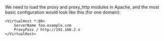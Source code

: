 
We need to load the proxy and proxy_http modules in Apache, and the most basic configuration would look like this (for one domain):

```
<VirtualHost *:80>
    ServerName foo.example.com
    ProxyPass / http://192.168.2.x
</VirtualHost>
```
